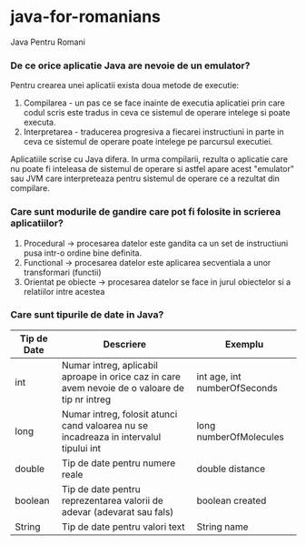 # java-for-romanians

Java Pentru Romani

### De ce orice aplicatie Java are nevoie de un emulator?

Pentru crearea unei aplicatii exista doua metode de executie:

1. Compilarea - un pas ce se face inainte de executia aplicatiei prin care codul scris este tradus in ceva ce sistemul
   de operare intelege si poate executa.
2. Interpretarea - traducerea progresiva a fiecarei instructiuni in parte in ceva ce sistemul de operare poate intelege
   pe parcursul executiei.

Aplicatiile scrise cu Java difera. In urma compilarii, rezulta o aplicatie care nu poate fi inteleasa de sistemul de
operare si astfel apare acest "emulator" sau JVM care interpreteaza pentru sistemul de operare ce a rezultat din
compilare.

### Care sunt modurile de gandire care pot fi folosite in scrierea aplicatiilor?

1. Procedural -> procesarea datelor este gandita ca un set de instructiuni pusa intr-o ordine bine definita.
2. Functional -> procesarea datelor este aplicarea secventiala a unor transformari (functii)
3. Orientat pe obiecte -> procesarea datelor se face in jurul obiectelor si a relatiilor intre acestea

### Care sunt tipurile de date in Java?

Tip de Date | Descriere                                                                                      | Exemplu                      |
--- |------------------------------------------------------------------------------------------------|------------------------------|
int | Numar intreg, aplicabil aproape in orice caz in care avem nevoie de o valoare de tip nr intreg | int age, int numberOfSeconds |
long | Numar intreg, folosit atunci cand valoarea nu se incadreaza in intervalul tipului int          | long numberOfMolecules       |
double | Tip de date pentru numere reale                                                                | double distance              |
boolean | Tip de date pentru reprezentarea valorii de adevar (adevarat sau fals)                         | boolean created              |
String | Tip de date pentru valori text                                                                 | String name                  | 

